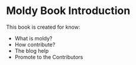 # Moldy Book Introduction

This book is created for know: 
- What is moldy?
- How contribute?
- The blog help
- Promote to the Contributors
